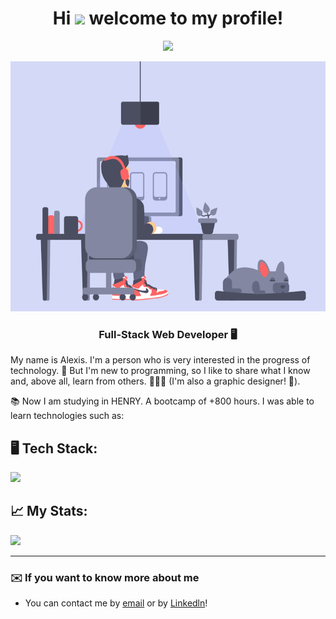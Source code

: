 <div align="center">

# Hi <img src="https://media.giphy.com/media/hvRJCLFzcasrR4ia7z/giphy.gif" width="25px"> welcome to my profile! </h1>

[![](https://visitcount.itsvg.in/api?id=Auriarte20&icon=5&color=0)](https://visitcount.itsvg.in)

<img src="./assets/Programmer.gif" width="600" height="400" />

### Full-Stack Web Developer 🖥️

</div>

My name is Alexis. I'm a person who is very interested in the progress of technology. 🚀
But I'm new to programming, so I like to share what I know and, above all, learn from others. 🙋🏻‍♂️
(I'm also a graphic designer! 🎨).

📚 Now I am studying in HENRY. A bootcamp of +800 hours.
I was able to learn technologies such as:

## 🖥️ Tech Stack:
<p align="left">
  <a href="https://skillicons.dev">
    <img src="https://skillicons.dev/icons?i=js,html,css,react,redux,nodejs,express,postgres,md,ai,ps" />
  </a>
</p>

## 📈 My Stats:
![](https://github-readme-streak-stats.herokuapp.com/?user=Auriarte20&theme=react&hide_border=false)<br/>

---

### ✉️ If you want to know more about me
* You can contact me by [email](mailto:uriarte2001alexis@gmail.com) or by [Linkedln](https://www.linkedin.com/in/Auriarte20/)!
